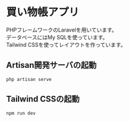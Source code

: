 # 買い物帳アプリ

PHPフレームワークのLaravelを用いています。</br>
データベースにはMy SQLを使っています。</br>
Tailwind CSSを使ってレイアウトを作っています。</br>

## Artisan開発サーバの起動

``` laravel
php artisan serve
```

## Tailwind CSSの起動

```
npm run dev
```